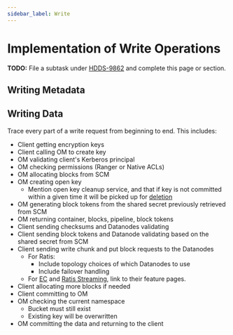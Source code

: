 ```yaml
---
sidebar_label: Write
---
```


# Implementation of Write Operations

**TODO:** File a subtask under [HDDS-9862](https://issues.apache.org/jira/browse/HDDS-9862) and complete this page or section.

## Writing Metadata

## Writing Data

Trace every part of a write request from beginning to end. This includes:

- Client getting encryption keys
- Client calling OM to create key
- OM validating client's Kerberos principal
- OM checking permissions (Ranger or Native ACLs)
- OM allocating blocks from SCM
- OM creating open key
  - Mention open key cleanup service, and that if key is not committed within a given time it will be picked up for [deletion](./delete#deleting-data)
- OM generating block tokens from the shared secret previously retrieved from SCM
- OM returning container, blocks, pipeline, block tokens
- Client sending checksums and Datanodes validating
- Client sending block tokens and Datanode validating based on the shared secret from SCM
- Client sending write chunk and put block requests to the Datanodes
  - For Ratis:
    - Include topology choices of which Datanodes to use
    - Include failover handling
  - For [EC](../features/erasure-coding) and [Ratis Streaming](../features/ratis-streaming), link to their feature pages.
- Client allocating more blocks if needed
- Client committing to OM
- OM checking the current namespace
  - Bucket must still exist
  - Existing key will be overwritten
- OM committing the data and returning to the client
